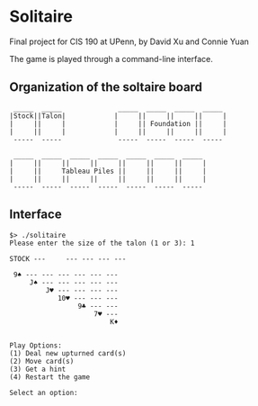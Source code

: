 Solitaire
=========

Final project for CIS 190 at UPenn, by David Xu and Connie Yuan

The game is played through a command-line interface.


Organization of the soltaire board
----------------------------------

```
 _____  _____              _____  _____  _____  _____
|Stock||Talon|            |     ||     ||     ||     |
|     ||     |            |     || Foundation ||     |
|     ||     |            |     ||     ||     ||     |
 -----  -----              -----  -----  -----  -----

 _____  _____  _____  _____  _____  _____  _____
|     ||     ||     ||     ||     ||     ||     |
|     ||     Tableau Piles ||     ||     ||     |
|     ||     ||     ||     ||     ||     ||     |
 -----  -----  -----  -----  -----  -----  -----
```


Interface
---------

```
$> ./solitaire
Please enter the size of the talon (1 or 3): 1

STOCK ---     --- --- --- ---

 9♠ --- --- --- --- --- ---
     J♠ --- --- --- --- ---
         J♥ --- --- --- ---
            10♥ --- --- ---
                 9♣ --- ---
                     7♥ ---
                         K♦


Play Options:
(1) Deal new upturned card(s)
(2) Move card(s)
(3) Get a hint
(4) Restart the game

Select an option:
```